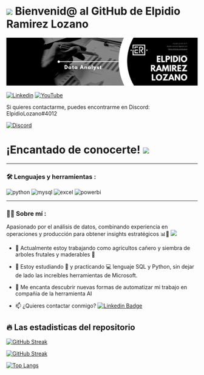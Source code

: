 # <img src="https://media.giphy.com/media/lGhBlBMIN2XsEteTN3/giphy.gif" width="100"/> Bienvenid@ al GitHub de Elpidio Ramirez Lozano

<div id="header" align="center">
  <img decoding="async" src="baner-elpidio-ramirez-lozano.png" width="800"/>
</div>

[![Linkedin](https://img.shields.io/badge/LinkedIn-0077B5?style=for-the-badge&logo=linkedin&logoColor=white)](https://www.linkedin.com/in/elpidio-ramirez-lozano/)
[![YouTube](https://img.shields.io/badge/YouTube-%23FF0000.svg?style=for-the-badge&logo=YouTube&logoColor=white)](https://www.youtube.com/@lozaner)
<div>
Si quieres contactarme, puedes encontrarme en Discord: ElpidioLozano#4012

[![Discord](https://img.shields.io/badge/Discord-%235865F2.svg?style=for-the-badge&logo=discord&logoColor=white)](https://discord.com/)
</div>

<h1>
  ¡Encantado de conocerte!
  <img decoding="async" src="https://media.giphy.com/media/hvRJCLFzcasrR4ia7z/giphy.gif" width="30px"/>
</h1>

---

### :hammer_and_wrench: Lenguajes y herramientas :

<div id="header" align="left">
    <img decoding="async" src="https://img.shields.io/badge/Python-3776AB?style=for-the-badge&logo=python&logoColor=white" alt="python"/>
  </a>
    <img decoding="async" src="https://img.shields.io/badge/MySQL-6DB33F?style=for-the-badge&logo=mysql&logoColor=white" alt="mysql"/>
  </a>
 <img decoding="async" src="https://img.shields.io/badge/Microsoft_Excel-217346?style=for-the-badge&logo=microsoft-excel&logoColor=white" alt="excel"/>
  </a>
 <img decoding="async" src="https://img.shields.io/badge/Power_BI-FFBE00?style=for-the-badge&logo=Power-BI&logoColor=white" alt="powerbi"/>
  </a>

</div>


---
 <div id="header" align="left">

### :man_technologist: Sobre mí :


Apasionado por el análisis de datos, combinando experiencia en operaciones y producción para obtener insights estratégicos 📊🚀
 <img decoding="async" src="https://media.giphy.com/media/WUlplcMpOCEmTGBtBW/giphy.gif" width="30">


* :telescope: Actualmente estoy trabajando como agricultos cañero y siembra de arboles frutales y maderables :muscle:

* :seedling: Estoy estudiando :blue_book: y practicando :computer: lenguaje SQL y Python, sin dejar de lado las increíbles herramientas de Microsoft.

* :heartbeat: Me encanta descubrir nuevas formas de automatizar mi trabajo en compañia de la herramienta AI 

* :mailbox: ¿Quieres contactar conmigo? [![Linkedin Badge](https://img.shields.io/badge/-Elpidio-blue?style=flat&logo=Linkedin&logoColor=white)](https://www.linkedin.com/in/elpidio-ramirez-lozano/)

## 🔥 Las estadisticas del repositorio

[![GitHub Streak](http://github-readme-streak-stats.herokuapp.com?user=lozaner&theme=dark&background=000000)](https://git.io/streak-stats)

[![GitHub Streak](https://streak-stats.demolab.com/?user=DenverCoder1&theme=dark)](https://git.io/streak-stats)

[![Top Langs](https://github-readme-stats.vercel.app/api/top-langs/?username=lozaner&layout=compact&theme=vision-friendly-dark)](https://github.com/anuraghazra/github-readme-stats)




